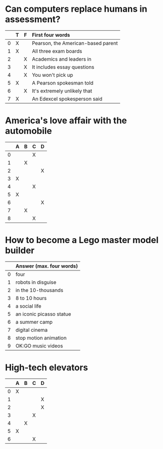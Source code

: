 # Can computers replace humans in assessment?
|     | T   | F   | First four words                   |
| --- | --- | --- | :--------------------------------- |
| 0   | X   |     | Pearson, the American-based parent |
| 1   | X   |     | All three exam boards              |
| 2   |     | X   | Academics and leaders in           |
| 3   |     | X   | It includes essay questions        |
| 4   |     | X   | You won't pick up                  |
| 5   | X   |     | A Pearson spokesman told           |
| 6   |     | X   | It's extremely unlikely that       |
| 7   | X   |     | An Edexcel spokesperson said       |

# America's love affair with the automobile
 |     | A   | B   | C   | D   |
 | --- | --- | --- | --- | --- |
 | 0   |     |     | X   |     |
 | 1   |     | X   |     |     |
 | 2   |     |     |     | X   |
 | 3   | X   |     |     |     |
 | 4   |     |     | X   |     |
 | 5   | X   |     |     |     |
 | 6   |     |     |     | X   |
 | 7   |     | X   |     |     |
 | 8   |     |     | X   |     |

# How to become a Lego master model builder
|     | Answer (max. four words) |
| --- | ------------------------ |
| 0   | four                     |
| 1   | robots in disguise       |
| 2   | in the 10-thousands      |
| 3   | 8 to 10 hours            |
| 4   | a social life            |
| 5   | an iconic picasso statue |
| 6   | a summer camp            |
| 7   | digital cinema           |
| 8   | stop motion animation    |
| 9   | OK:GO music videos       |

# High-tech elevators
 |     | A   | B   | C   | D   |
 | --- | --- | --- | --- | --- |
 | 0   | X   |     |     |     |
 | 1   |     |     |     | X   |
 | 2   |     |     |     | X   |
 | 3   |     |     | X   |     |
 | 4   |     | X   |     |     |
 | 5   | X   |     |     |     |
 | 6   |     |     | X   |     |